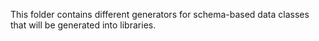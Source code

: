 This folder contains different generators for schema-based data classes that will be generated into libraries.
